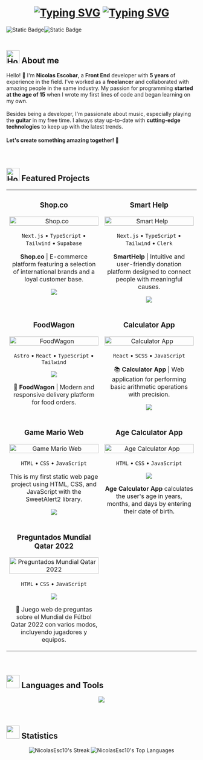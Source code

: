 <h1 align="center">
  <a href="https://git.io/typing-svg"><img src="https://readme-typing-svg.demolab.com?font=JetBrains+Mono&weight=700&size=50&pause=1000&color=00FFFF&center=true&vCenter=true&repeat=false&random=false&width=700&height=60&lines=Hi!%2C+I'm+Nicolas" alt="Typing SVG" /></a>
  <a href="https://git.io/typing-svg"><img src="https://readme-typing-svg.demolab.com?font=JetBrains+Mono&weight=700&size=50&pause=1000&color=00FFFF&center=true&vCenter=true&repeat=false&random=false&width=750&height=62&lines=A+Front+End+Developer" alt="Typing SVG" /></a>
</h1>

<div>

</div>
<div style="display: flex; flex-direction:row;">
  <img alt="Static Badge" src="https://img.shields.io/badge/LinkedIn-0077B5?style=for-the-badge&logo=linkedin&logoColor=white">
  <img alt="Static Badge" src="https://img.shields.io/badge/Instagram-E4405F?style=for-the-badge&logo=instagram&logoColor=white">
</div>
<br>

<h2 style="font-weight: 700;"><img src="https://raw.githubusercontent.com/Tarikul-Islam-Anik/Microsoft-Teams-Animated-Emojis/master/Emojis/Food/Hot%20Beverage.png" alt="Hot Beverage" width="35" height="35" /> About me</h2>

<div>
Hello! 👋 I'm <strong>Nicolas Escobar</strong>, a <strong>Front End</strong> developer with <strong>5 years</strong> of experience in the field. I've worked as a <strong>freelancer</strong> and collaborated with amazing people in the same industry. My passion for programming <strong>started at the age of 15</strong> when I wrote my first lines of code and began learning on my own.
</div>

<br>

<div>
Besides being a developer, I'm passionate about music, especially playing the <strong>guitar</strong> in my free time. I always stay up-to-date with <strong>cutting-edge technologies</strong> to keep up with the latest trends.

#### Let's create something amazing together! 🚀
</div>

<br>

<h2 style="font-weight: 700;"><img src="https://github.com/Tarikul-Islam-Anik/Animated-Fluent-Emojis/blob/master/Emojis/Travel%20and%20places/Rocket.png?raw=true" alt="Hot Beverage" width="35" height="35" /> Featured Projects</h2>

<div align="center">
  <table>
    <tr>
      <td width="50%" valign="top">
        <h3 align="center">Shop.co</h3>
        <div align="center">
          <a href="https://shop-co-apps.vercel.app/" target="_blank">
            <img src="https://github.com/user-attachments/assets/14fd60f0-7fc6-4319-92cd-8792a4cadf35" width="100%" alt="Shop.co"/>
          </a>
          <p align="center">
            <code>Next.js</code> •
            <code>TypeScript</code> •
            <code>Tailwind</code> •
            <code>Supabase</code> 
          </p>
          <p><strong>Shop.co</strong> | E-commerce platform featuring a selection of international brands and a loyal customer base.</p>
          <p>
            <a href="https://shop-co-apps.vercel.app/" target="_blank">
              <img src="https://img.shields.io/badge/Website-grey?style=for-the-badge&logo=github&logoColor=white">
            </a>
          </p>
        </div>
      </td>
      <td width="50%" valign="top">
        <h3 align="center">Smart Help</h3>
        <div align="center">
          <a href="https://smart-helps.vercel.app/" target="_blank">
            <img src="https://github.com/NicolasEsc10/NicolasEsc10/assets/113264514/c5cecb72-69b0-4110-8b62-a77735b664ec" width="100%" alt="Smart Help"/>
          </a>
          <p align="center">
            <code>Next.js</code> •
            <code>TypeScript</code> •
            <code>Tailwind</code> •
            <code>Clerk</code>
          </p>
          <p><strong>SmartHelp</strong> | Intuitive and user-friendly donation platform designed to connect people with meaningful causes.</p>
          <p>
            <a href="https://smart-helps.vercel.app/" target="_blank">
              <img src="https://img.shields.io/badge/Website-grey?style=for-the-badge&logo=github&logoColor=white">
            </a>
          </p>
        </div>
      </td>
    </tr>
    <tr>
      <td width="50%" valign="top">
        <h3 align="center">FoodWagon</h3>
        <div align="center">
          <a href="https://food-wagon-app.netlify.app/" target="_blank">
            <img src="https://github.com/user-attachments/assets/c1f1b2d1-9b25-4789-918e-1897a2f4212e" width="100%" alt="FoodWagon"/>
          </a>
          <p align="center">
            <code>Astro</code> •
            <code>React</code> •
            <code>TypeScript</code> •
            <code>Tailwind</code>
          </p>
          <p>
            <a href="https://github.com/NicolasEsc10/FoodWagon" target="_blank">
              <img src="https://img.shields.io/badge/Code-ff9?style=for-the-badge&logo=github&logoColor=black">
            </a>
          </p>
          <p>🍴 <strong>FoodWagon</strong> | Modern and responsive delivery platform for food orders.</p>
        </div>
      </td>
      <td width="50%" valign="top">
        <h3 align="center">Calculator App</h3>
        <div align="center">
          <a href="https://calculator-app-repository.netlify.app/" target="_blank">
            <img src="https://github.com/NicolasEsc10/NicolasEsc10/assets/113264514/e0755569-857a-4c1d-957b-aebacf566ab1" width="100%" alt="Calculator App"/>
          </a>
          <p align="center">
            <code>React</code> •
            <code>SCSS</code> •
            <code>JavaScript</code>
          </p>
          <p>📚 <strong>Calculator App</strong> | Web application for performing basic arithmetic operations with precision.</p>
          <p style="display: flex; gap: 8px; justify-content: center;">
            <a href="https://github.com/NicolasEsc10/Calculator-app" target="_blank">
              <img src="https://img.shields.io/badge/Code-ff9?style=for-the-badge&logo=github&logoColor=black">
            </a>
          </p>
        </div>
      </td>
    </tr>
    <tr>
      <td width="50%" valign="top">
        <h3 align="center">Game Mario Web</h3>
        <div align="center">
          <a href="https://nicolasesc10.github.io/Game-Mario-Web/" target="_blank">
            <img src="https://github.com/user-attachments/assets/323301ab-7365-4a68-bc6c-74a296bcfbd9" width="100%" alt="Game Mario Web"/>
          </a>
          <p align="center">
            <code>HTML</code> •
            <code>CSS</code> •
            <code>JavaScript</code>
          </p>
          <p>This is my first static web page project using HTML, CSS, and JavaScript with the SweetAlert2 library.</p>
          <p>
            <a href="https://github.com/NicolasEsc10/Game-Mario-Web" target="_blank">
              <img src="https://img.shields.io/badge/Code-ff9?style=for-the-badge&logo=github&logoColor=black">
            </a>
          </p>
        </div>
      </td>
      <td width="50%" valign="top">
        <h3 align="center">Age Calculator App</h3>
        <div align="center">
          <a href="https://nicolasesc10.github.io/Age-calculator-app/" target="_blank">
            <img src="https://github.com/user-attachments/assets/bcf47366-7f76-4acb-bf13-a8270f11619a" width="100%" alt="Age Calculator App"/>
          </a>
          <p align="center">
            <code>HTML</code> •
            <code>CSS</code> •
            <code>JavaScript</code>
          </p>
          <p>
            <a href="https://github.com/NicolasEsc10/Age-calculator-app" target="_blank">
              <img src="https://img.shields.io/badge/Code-ff9?style=for-the-badge&logo=github&logoColor=black">
            </a>
          </p>
          <p><strong>Age Calculator App</strong> calculates the user's age in years, months, and days by entering their date of birth.</p>
        </div>
      </td>
    </tr>
    <tr>
      <td width="50%" valign="top">
        <h3 align="center">Preguntados Mundial Qatar 2022</h3>
        <div align="center">
          <a href="https://nicolasesc10.github.io/Preguntados-Mundial-Qatar-2022/" target="_blank">
            <img src="https://github.com/user-attachments/assets/0c8c01b7-e04a-4da5-ae0d-1a25af5e168e" width="100%" alt="Preguntados Mundial Qatar 2022"/>
          </a>
          <p align="center">
            <code>HTML</code> •
            <code>CSS</code> •
            <code>JavaScript</code>
          </p>
          <p>
            <a href="https://github.com/NicolasEsc10/Preguntados-Mundial-Qatar-2022" target="_blank">
              <img src="https://img.shields.io/badge/Code-ff9?style=for-the-badge&logo=github&logoColor=black">
            </a>
          </p>
          <p>🧉 Juego web de preguntas sobre el Mundial de Fútbol Qatar 2022 con varios modos, incluyendo jugadores y equipos.</p>
        </div>
      </td>
      <td width="50%" valign="top">
        <!-- Celda vacía para mantener la estructura -->
      </td>
    </tr>
  </table>
</div>

<br>

<h2 style="font-weight: 700;"><img src="https://github.com/Tarikul-Islam-Anik/Animated-Fluent-Emojis/blob/master/Emojis/Objects/Desktop%20Computer.png?raw=true" width="35" height="35" /> Languages and Tools</h2>

<p align="center">
  <a href="https://skillicons.dev">
    <img src="https://skillicons.dev/icons?i=react,nextjs,tailwind,vite,nodejs,npm,yarn,pnpm,ts,js,html,css,sass,bootstrap,materialui,discord,netlify,vercel,github,git,bash,powershell,vscode,py,notion,figma&perline=10" />
  </a>
</p>
<br>

<h2 style="font-weight: 700;"><img src="https://github.com/Tarikul-Islam-Anik/Animated-Fluent-Emojis/blob/master/Emojis/Objects/Bar%20Chart.png?raw=true" width="35" height="35" /> Statistics</h2>

<div align="center">
  
  ![NicolasEsc10's Streak](https://github-readme-streak-stats.herokuapp.com/?user=NicolasEsc10&theme=vue-dark&hide_border=true)
  ![NicolasEsc10's Top Languages](https://github-readme-stats.vercel.app/api/top-langs/?username=NicolasEsc10&theme=vue-dark&show_icons=true&hide_border=true&layout=compact)
</div>
